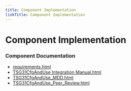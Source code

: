 ```yaml
---
title: Component Implementation
linkTitle: Component Implementation
---
```


# Component Implementation
### Component Documentation

- [requirements.html](doc/requirements.html)
- [TSG31CfgAndUse Integration Manual.html](doc/TSG31CfgAndUse%20Integration%20Manual.html)
- [TSG31CfgAndUse_MDD.html](doc/TSG31CfgAndUse_MDD.html)
- [TSG31CfgAndUse_Peer_Review.html](doc/TSG31CfgAndUse_Peer_Review.html)


